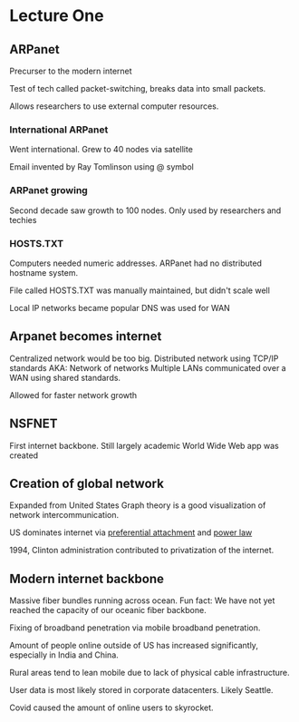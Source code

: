 # Lecture One

## ARPanet

Precurser to the modern internet

Test of tech called packet-switching, breaks data into small packets.

Allows researchers to use external computer resources.

### International ARPanet

Went international. Grew to 40 nodes via satellite

Email invented by Ray Tomlinson using @ symbol

### ARPanet growing

Second decade saw growth to 100 nodes.
Only used by researchers and techies

### HOSTS.TXT

Computers needed numeric addresses.
ARPanet had no distributed hostname system.

File called HOSTS.TXT was manually maintained, but didn't scale well

Local IP networks became popular
DNS was used for WAN

## Arpanet becomes internet

Centralized network would be too big.
Distributed network using TCP/IP standards
AKA: Network of networks
Multiple LANs communicated over a WAN using shared standards.

Allowed for faster network growth

## NSFNET

First internet backbone.
Still largely academic
World Wide Web app was created

## Creation of global network

Expanded from United States
Graph theory is a good visualization of network intercommunication.

US dominates internet via [preferential attachment](https://en.wikipedia.org/wiki/Preferential_attachment) and [power law](https://en.wikipedia.org/wiki/Power_law)

1994, Clinton administration contributed to privatization of the internet.

## Modern internet backbone

Massive fiber bundles running across ocean.
Fun fact: We have not yet reached the capacity of our oceanic fiber backbone.

Fixing of broadband penetration via mobile broadband penetration.

Amount of people online outside of US has increased significantly, especially in India and China.

Rural areas tend to lean mobile due to lack of physical cable infrastructure.

User data is most likely stored in corporate datacenters. Likely Seattle.

Covid caused the amount of online users to skyrocket.
